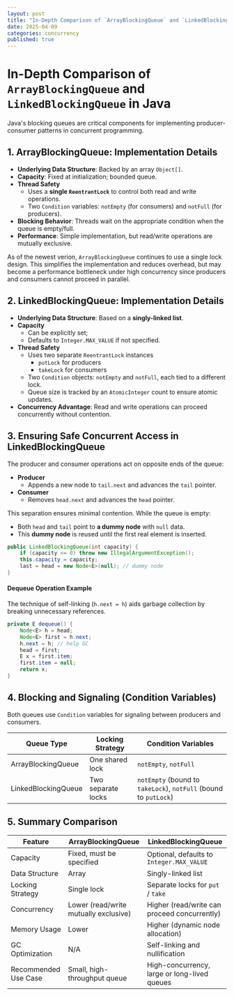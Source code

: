 ```yaml
---
layout: post
title: "In-Depth Comparison of `ArrayBlockingQueue` and `LinkedBlockingQueue` in Java"
date: 2025-04-09
categories: concurrency
published: true
---
```


# In-Depth Comparison of `ArrayBlockingQueue` and `LinkedBlockingQueue` in Java
Java's blocking queues are critical components for implementing producer-consumer patterns in concurrent programming. 

## 1. ArrayBlockingQueue: Implementation Details
- **Underlying Data Structure**: Backed by an array `Object[]`.
- **Capacity**: Fixed at initialization; bounded queue.
- **Thread Safety**
    - Uses a **single `ReentrantLock`** to control both read and write operations.
    - Two `Condition` variables: `notEmpty` (for consumers) and `notFull` (for producers).
- **Blocking Behavior**: Threads wait on the appropriate condition when the queue is empty/full.
- **Performance**: Simple implementation, but read/write operations are mutually exclusive.

As of the newest verion, `ArrayBlockingQueue` continues to use a single lock design. This simplifies the implementation and reduces overhead, but may become a performance bottleneck under high concurrency since producers and consumers cannot proceed in parallel.

## 2. LinkedBlockingQueue: Implementation Details
- **Underlying Data Structure**: Based on a **singly-linked list**.
- **Capacity**
    - Can be explicitly set;
    - Defaults to `Integer.MAX_VALUE` if not specified.
- **Thread Safety**
    - Uses two separate `ReentrantLock` instances
        - `putLock` for producers
        - `takeLock` for consumers
    - Two `Condition` objects: `notEmpty` and `notFull`, each tied to a different lock.
    - Queue size is tracked by an `AtomicInteger` count to ensure atomic updates.
- **Concurrency Advantage**: Read and write operations can proceed concurrently without contention.

## 3. Ensuring Safe Concurrent Access in LinkedBlockingQueue
The producer and consumer operations act on opposite ends of the queue:
- **Producer**
    - Appends a new node to `tail.next` and advances the `tail` pointer.
- **Consumer**
    - Removes `head.next` and advances the `head` pointer.

This separation ensures minimal contention. While the queue is empty:
- Both `head` and `tail` point to **a dummy node** with `null` data.
- This **dummy node** is reused until the first real element is inserted.
```java
public LinkedBlockingQueue(int capacity) {
    if (capacity <= 0) throw new IllegalArgumentException();
    this.capacity = capacity;
    last = head = new Node<E>(null); // dummy node
}
```

#### Dequeue Operation Example
The technique of self-linking (`h.next = h`) aids garbage collection by breaking unnecessary references.
```java
private E dequeue() {
    Node<E> h = head;
    Node<E> first = h.next;
    h.next = h; // help GC
    head = first;
    E x = first.item;
    first.item = null;
    return x;
}
```

## 4. Blocking and Signaling (Condition Variables)

Both queues use `Condition` variables for signaling between producers and consumers.

| Queue Type           | Locking Strategy       | Condition Variables                        |
|----------------------|------------------------|--------------------------------------------|
| ArrayBlockingQueue   | One shared lock        | `notEmpty`, `notFull`                      |
| LinkedBlockingQueue  | Two separate locks     | `notEmpty` (bound to `takeLock`), `notFull` (bound to `putLock`) |

## 5. Summary Comparison

| Feature                | ArrayBlockingQueue                           | LinkedBlockingQueue                                 |
|------------------------|-----------------------------------------------|------------------------------------------------------|
| Capacity               | Fixed, must be specified                      | Optional, defaults to `Integer.MAX_VALUE`            |
| Data Structure         | Array                                          | Singly-linked list                                   |
| Locking Strategy       | Single lock                                    | Separate locks for `put` / `take`                    |
| Concurrency            | Lower (read/write mutually exclusive)          | Higher (read/write can proceed concurrently)         |
| Memory Usage           | Lower                                          | Higher (dynamic node allocation)                     |
| GC Optimization        | N/A                                            | Self-linking and nullification                       |
| Recommended Use Case   | Small, high-throughput queue                   | High-concurrency, large or long-lived queues         |
